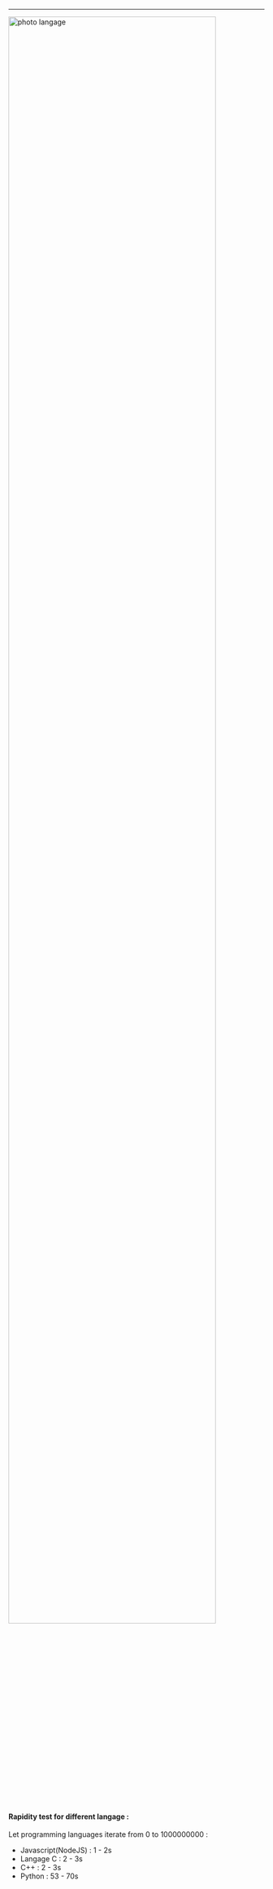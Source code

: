 ---
<img width="90%" src="https://www.zdnet.com/a/img/resize/a4c8436e7e3adf6dfb14266ca1aa83b8157ad0c2/2021/07/19/8a337c80-5ed6-43a1-98fb-b981d420890f/programming-languages-shutterstock-1680857539.jpg?auto=webp&fit=crop&height=675&width=1200" alt="photo langage" />

#### Rapidity test for different langage :
<p>Let programming languages ​​iterate from 0 to 1000000000 : </p>
<ul>
  <li>Javascript(NodeJS) : 1 - 2s</li>
  <li>Langage C : 2 - 3s</li>
  <li>C++ : 2 - 3s</li>
  <li>Python : 53 - 70s</li>
</ul>
